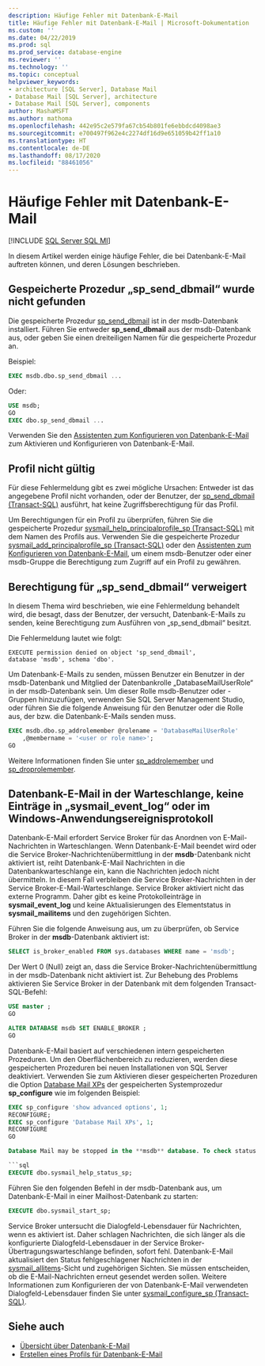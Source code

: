 ```yaml
---
description: Häufige Fehler mit Datenbank-E-Mail
title: Häufige Fehler mit Datenbank-E-Mail | Microsoft-Dokumentation
ms.custom: ''
ms.date: 04/22/2019
ms.prod: sql
ms.prod_service: database-engine
ms.reviewer: ''
ms.technology: ''
ms.topic: conceptual
helpviewer_keywords:
- architecture [SQL Server], Database Mail
- Database Mail [SQL Server], architecture
- Database Mail [SQL Server], components
author: MashaMSFT
ms.author: mathoma
ms.openlocfilehash: 442e95c2e579fa67cb54b801fe6ebbdcd4098ae3
ms.sourcegitcommit: e700497f962e4c2274df16d9e651059b42ff1a10
ms.translationtype: HT
ms.contentlocale: de-DE
ms.lasthandoff: 08/17/2020
ms.locfileid: "88461056"
---
```

# <a name="common-errors-with-database-mail"></a>Häufige Fehler mit Datenbank-E-Mail 
[!INCLUDE [SQL Server SQL MI](../../includes/applies-to-version/sql-asdbmi.md)]

In diesem Artikel werden einige häufige Fehler, die bei Datenbank-E-Mail auftreten können, und deren Lösungen beschrieben.

## <a name="could-not-find-stored-procedure-sp_send_dbmail"></a>Gespeicherte Prozedur „sp_send_dbmail“ wurde nicht gefunden
Die gespeicherte Prozedur [sp_send_dbmail](../system-stored-procedures/sp-send-dbmail-transact-sql.md) ist in der msdb-Datenbank installiert. Führen Sie entweder **sp_send_dbmail** aus der msdb-Datenbank aus, oder geben Sie einen dreiteiligen Namen für die gespeicherte Prozedur an.

Beispiel:
```sql
EXEC msdb.dbo.sp_send_dbmail ...
```

Oder:

```sql
USE msdb;
GO
EXEC dbo.sp_send_dbmail ...
```

Verwenden Sie den [Assistenten zum Konfigurieren von Datenbank-E-Mail](configure-database-mail.md) zum Aktivieren und Konfigurieren von Datenbank-E-Mail.

## <a name="profile-not-valid"></a>Profil nicht gültig
Für diese Fehlermeldung gibt es zwei mögliche Ursachen: Entweder ist das angegebene Profil nicht vorhanden, oder der Benutzer, der [sp_send_dbmail (Transact-SQL)](../system-stored-procedures/sp-send-dbmail-transact-sql.md) ausführt, hat keine Zugriffsberechtigung für das Profil.

Um Berechtigungen für ein Profil zu überprüfen, führen Sie die gespeicherte Prozedur [sysmail_help_principalprofile_sp (Transact-SQL)](../system-stored-procedures/sysmail-help-principalprofile-sp-transact-sql.md) mit dem Namen des Profils aus. Verwenden Sie die gespeicherte Prozedur [sysmail_add_principalprofile_sp (Transact-SQL)](../system-stored-procedures/sysmail-help-principalprofile-sp-transact-sql.md) oder den [Assistenten zum Konfigurieren von Datenbank-E-Mail](configure-database-mail.md), um einem msdb-Benutzer oder einer msdb-Gruppe die Berechtigung zum Zugriff auf ein Profil zu gewähren.

## <a name="permission-denied-on-sp_send_dbmail"></a>Berechtigung für „sp_send_dbmail“ verweigert

In diesem Thema wird beschrieben, wie eine Fehlermeldung behandelt wird, die besagt, dass der Benutzer, der versucht, Datenbank-E-Mails zu senden, keine Berechtigung zum Ausführen von „sp_send_dbmail“ besitzt.

Die Fehlermeldung lautet wie folgt:

```
EXECUTE permission denied on object 'sp_send_dbmail', 
database 'msdb', schema 'dbo'.
```

Um Datenbank-E-Mails zu senden, müssen Benutzer ein Benutzer in der msdb-Datenbank und Mitglied der Datenbankrolle „DatabaseMailUserRole“ in der msdb-Datenbank sein. Um dieser Rolle msdb-Benutzer oder -Gruppen hinzuzufügen, verwenden Sie SQL Server Management Studio, oder führen Sie die folgende Anweisung für den Benutzer oder die Rolle aus, der bzw. die Datenbank-E-Mails senden muss.

```sql
EXEC msdb.dbo.sp_addrolemember @rolename = 'DatabaseMailUserRole'
    ,@membername = '<user or role name>';
GO
```
Weitere Informationen finden Sie unter [sp_addrolemember](../system-stored-procedures/sp-addrolemember-transact-sql.md) und [sp_droprolemember](../system-stored-procedures/sp-droprolemember-transact-sql.md).

## <a name="database-mail-queued-no-entries-in-sysmail_event_log-or-windows-application-event-log"></a>Datenbank-E-Mail in der Warteschlange, keine Einträge in „sysmail_event_log“ oder im Windows-Anwendungsereignisprotokoll 

Datenbank-E-Mail erfordert Service Broker für das Anordnen von E-Mail-Nachrichten in Warteschlangen. Wenn Datenbank-E-Mail beendet wird oder die Service Broker-Nachrichtenübermittlung in der **msdb**-Datenbank nicht aktiviert ist, reiht Datenbank-E-Mail Nachrichten in die Datenbankwarteschlange ein, kann die Nachrichten jedoch nicht übermitteln. In diesem Fall verbleiben die Service Broker-Nachrichten in der Service Broker-E-Mail-Warteschlange. Service Broker aktiviert nicht das externe Programm. Daher gibt es keine Protokolleinträge in **sysmail_event_log** und keine Aktualisierungen des Elementstatus in **sysmail_mailitems** und den zugehörigen Sichten.

Führen Sie die folgende Anweisung aus, um zu überprüfen, ob Service Broker in der **msdb**-Datenbank aktiviert ist:

```sql
SELECT is_broker_enabled FROM sys.databases WHERE name = 'msdb';
```

Der Wert 0 (Null) zeigt an, dass die Service Broker-Nachrichtenübermittlung in der msdb-Datenbank nicht aktiviert ist. Zur Behebung des Problems aktivieren Sie Service Broker in der Datenbank mit dem folgenden Transact-SQL-Befehl:

```sql
USE master ;
GO

ALTER DATABASE msdb SET ENABLE_BROKER ;
GO
``` 

Datenbank-E-Mail basiert auf verschiedenen intern gespeicherten Prozeduren. Um den Oberflächenbereich zu reduzieren, werden diese gespeicherten Prozeduren bei neuen Installationen von SQL Server deaktiviert. Verwenden Sie zum Aktivieren dieser gespeicherten Prozeduren die Option [Database Mail XPs](../../database-engine/configure-windows/database-mail-xps-server-configuration-option.md) der gespeicherten Systemprozedur **sp_configure** wie im folgenden Beispiel:

```sql
EXEC sp_configure 'show advanced options', 1;  
RECONFIGURE;
EXEC sp_configure 'Database Mail XPs', 1;  
RECONFIGURE  
GO  

Database Mail may be stopped in the **msdb** database. To check status of Database Mail, execute the following statement:

```sql
EXECUTE dbo.sysmail_help_status_sp;
```

Führen Sie den folgenden Befehl in der msdb-Datenbank aus, um Datenbank-E-Mail in einer Mailhost-Datenbank zu starten:

```sql
EXECUTE dbo.sysmail_start_sp;
```

Service Broker untersucht die Dialogfeld-Lebensdauer für Nachrichten, wenn es aktiviert ist. Daher schlagen Nachrichten, die sich länger als die konfigurierte Dialogfeld-Lebensdauer in der Service Broker-Übertragungswarteschlange befinden, sofort fehl. Datenbank-E-Mail aktualisiert den Status fehlgeschlagener Nachrichten in der [sysmail_allitems](../system-catalog-views/sysmail-allitems-transact-sql.md)-Sicht und zugehörigen Sichten. Sie müssen entscheiden, ob die E-Mail-Nachrichten erneut gesendet werden sollen. Weitere Informationen zum Konfigurieren der von Datenbank-E-Mail verwendeten Dialogfeld-Lebensdauer finden Sie unter [sysmail_configure_sp (Transact-SQL)](../system-stored-procedures/sysmail-configure-sp-transact-sql.md).



##  <a name="see-also"></a><a name="RelatedContent"></a> Siehe auch
  
-  [Übersicht über Datenbank-E-Mail](database-mail.md)
-  [Erstellen eines Profils für Datenbank-E-Mail](create-a-database-mail-profile.md)
  
  
